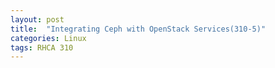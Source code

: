 ```yaml
---
layout: post
title:  "Integrating Ceph with OpenStack Services(310-5)"
categories: Linux
tags: RHCA 310
---
```

